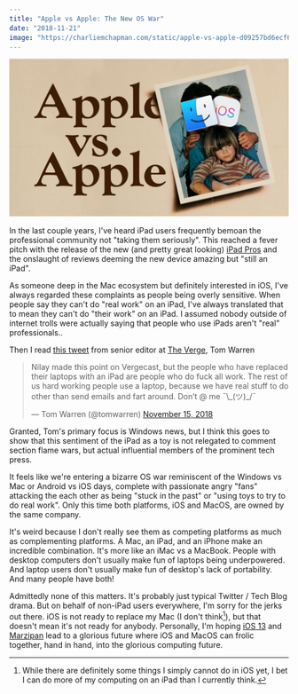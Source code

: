 ```yaml
---
title: "Apple vs Apple: The New OS War"
date: "2018-11-21"
image: "https://charliemchapman.com/static/apple-vs-apple-d09257bd6ecf6c7f5ecf028372bdc7f4-9fd1e.jpg"
---
```


![Apple vs Apple](./apple-vs-apple.jpg)

In the last couple years, I've heard iPad users frequently bemoan the professional community not "taking them seriously".  This reached a fever pitch with the release of the new (and pretty great looking) [iPad Pros](https://www.apple.com/ipad-pro/) and the onslaught of reviews deeming the new device amazing but "still an iPad".

As someone deep in the Mac ecosystem but definitely interested in iOS, I've always regarded these complaints as people being overly sensitive.  When people say they can't do "real work" on an iPad, I've always translated that to mean they can't do "their work" on an iPad.  I assumed nobody outside of internet trolls were actually saying that people who use iPads aren't "real" professionals..

Then I read [this tweet](https://twitter.com/tomwarren/status/1063216386573504512) from senior editor at [The Verge](https://www.theverge.com), Tom Warren

<blockquote class="twitter-tweet" data-lang="en"><p lang="en" dir="ltr">Nilay made this point on Vergecast, but the people who have replaced their laptops with an iPad are people who do fuck all work. The rest of us hard working people use a laptop, because we have real stuff to do other than send emails and fart around. Don’t @ me ¯\_(ツ)_/¯</p>&mdash; Tom Warren (@tomwarren) <a href="https://twitter.com/tomwarren/status/1063216386573504512?ref_src=twsrc%5Etfw">November 15, 2018</a></blockquote> <script async src="https://platform.twitter.com/widgets.js" charset="utf-8"></script> 


Granted, Tom's primary focus is Windows news, but I think this goes to show that this sentiment of the iPad as a toy is not relegated to comment section flame wars, but actual influential members of the prominent tech press.

It feels like we're entering a bizarre OS war reminiscent of the Windows vs Mac or Android vs iOS days, complete with passionate angry "fans" attacking the each other as being "stuck in the past" or "using toys to try to do real work".  Only this time both platforms, iOS and MacOS, are owned by the same company.

It's weird because I don't really see them as competing platforms as much as complementing platforms.  A Mac, an iPad, and an iPhone make an incredible combination.  It's more like an iMac vs a MacBook. People with desktop computers don't usually make fun of laptops being underpowered.  And laptop users don't usually make fun of desktop's lack of portability. And many people have both!

Admittedly none of this matters.  It's probably just typical Twitter / Tech Blog drama.  But on behalf of non-iPad users everywhere, I'm sorry for the jerks out there.  iOS is not ready to replace my Mac (I don't think[^1]), but that doesn't mean it's not ready for anybody.  Personally, I'm hoping [iOS 13](https://www.cultofmac.com/546401/ios-13-will-boast-great-updates-for-ipad-users/) and [Marzipan](https://www.imore.com/marzipan) lead to a glorious future where iOS and MacOS can frolic together, hand in hand, into the glorious computing future.

[^1]: While there are definitely some things I simply cannot do in iOS yet, I bet I can do more of my computing on an iPad than I currently think.